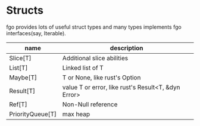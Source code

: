 # Structs
fgo provides lots of useful struct types and many types implements fgo interfaces(say, Iterable).

| name      | description      |
|-----------|------------------|
| Slice[T]  | Additional slice abilities |
| List[T]   | Linked list of T |
| Maybe[T]  | T or None, like rust's Option |
| Result[T] | value T or error, like rust's Result<T, &dyn Error>|
| Ref[T]    | Non-Null reference |
| PriorityQueue[T] | max heap |